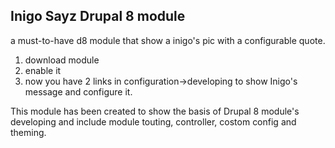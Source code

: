## Inigo Sayz Drupal 8 module ##

a must-to-have d8 module that show a inigo's pic with a configurable quote. 

1) download module
2) enable it
3) now you have 2 links in configuration->developing to show Inigo's message and configure it.

This module has been created to show the basis of Drupal 8 module's developing and include module touting, controller, costom config and theming.
